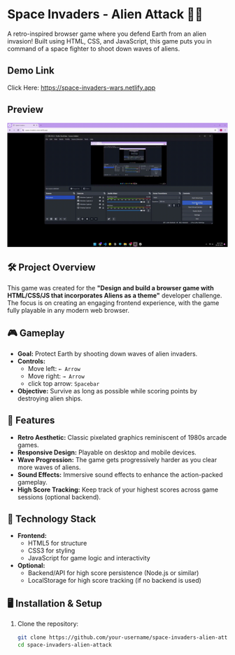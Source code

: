 # Space Invaders - Alien Attack 🌌👾

A retro-inspired browser game where you defend Earth from an alien invasion! Built using HTML, CSS, and JavaScript, this game puts you in command of a space fighter to shoot down waves of aliens.

## Demo Link
Click Here: https://space-invaders-wars.netlify.app

## Preview

![Alt Text](images/demo.gif)


## 🛠 Project Overview

This game was created for the **"Design and build a browser game with HTML/CSS/JS that incorporates Aliens as a theme"** developer challenge. The focus is on creating an engaging frontend experience, with the game fully playable in any modern web browser.

## 🎮 Gameplay

- **Goal:** Protect Earth by shooting down waves of alien invaders.
- **Controls:**  
  - Move left: `← Arrow`  
  - Move right: `→ Arrow`  
  - click top arrow: `Spacebar`  
- **Objective:** Survive as long as possible while scoring points by destroying alien ships.

## 🚀 Features

- **Retro Aesthetic:** Classic pixelated graphics reminiscent of 1980s arcade games.
- **Responsive Design:** Playable on desktop and mobile devices.
- **Wave Progression:** The game gets progressively harder as you clear more waves of aliens.
- **Sound Effects:** Immersive sound effects to enhance the action-packed gameplay.
- **High Score Tracking:** Keep track of your highest scores across game sessions (optional backend).

## 🔨 Technology Stack

- **Frontend:**  
  - HTML5 for structure  
  - CSS3 for styling  
  - JavaScript for game logic and interactivity  
- **Optional:**  
  - Backend/API for high score persistence (Node.js or similar)
  - LocalStorage for high score tracking (if no backend is used)

## 🖥 Installation & Setup

1. Clone the repository:
   ```bash
   git clone https://github.com/your-username/space-invaders-alien-attack.git
   cd space-invaders-alien-attack
